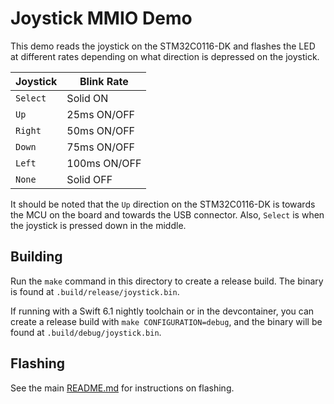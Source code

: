# Joystick MMIO Demo

This demo reads the joystick on the STM32C0116-DK and flashes the LED at different rates depending
on what direction is depressed on the joystick.

| Joystick  | Blink Rate   |
| --------- | ------------ |
| `Select`  | Solid ON     |
| `Up`      | 25ms ON/OFF  |
| `Right`   | 50ms ON/OFF  |
| `Down`    | 75ms ON/OFF  |
| `Left`    | 100ms ON/OFF |
| `None`    | Solid OFF    |

It should be noted that the `Up` direction on the STM32C0116-DK is towards the MCU on the board and towards the USB connector. Also, `Select` is when the joystick is pressed down in the middle.

## Building

Run the `make` command in this directory to create a release build. The binary is found at `.build/release/joystick.bin`.

If running with a Swift 6.1 nightly toolchain or in the devcontainer, you can create a release build with `make CONFIGURATION=debug`, and the binary will be found at `.build/debug/joystick.bin`.

## Flashing

See the main [README.md](../README.md#flashing) for instructions on flashing.
